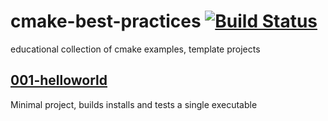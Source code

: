 # cmake-best-practices [![Build Status](https://travis-ci.org/tamaskenez/cmake-best-practices.svg)](https://travis-ci.org/tamaskenez/cmake-best-practices)
educational collection of cmake examples, template projects

## [001-helloworld](https://github.com/tamaskenez/cmake-best-practices/tree/master/examples/001-helloworld)

Minimal project, builds installs and tests a single executable

